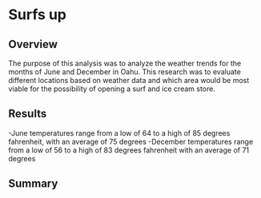 # Surfs up
## Overview
The purpose of this analysis was to analyze the weather trends for the months of June and December in Oahu.  This research was to evaluate different locations based on weather data and which area would be most viable for the possibility of opening a surf and ice cream store. 

## Results
-June temperatures range from a low of 64 to a high of 85 degrees fahrenheit, with an average of 75 degrees
-December temperatures range from a low of 56 to a high of 83 degrees fahrenheit with an average of 71 degrees


## Summary
